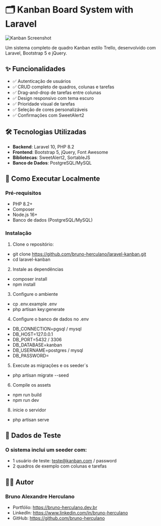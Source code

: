 # 🗂 Kanban Board System with Laravel

![Kanban Screenshot](public/img/screenshot.png)

Um sistema completo de quadro Kanban estilo Trello, desenvolvido com Laravel, Bootstrap 5 e jQuery.

## ✨ Funcionalidades

- ✅ Autenticação de usuários
- ✅ CRUD completo de quadros, colunas e tarefas
- ✅ Drag-and-drop de tarefas entre colunas
- ✅ Design responsivo com tema escuro
- ✅ Prioridade visual de tarefas
- ✅ Seleção de cores personalizáveis
- ✅ Confirmações com SweetAlert2

## 🛠 Tecnologias Utilizadas

- **Backend**: Laravel 10, PHP 8.2
- **Frontend**: Bootstrap 5, jQuery, Font Awesome
- **Bibliotecas**: SweetAlert2, SortableJS
- **Banco de Dados**: PostgreSQL/MySQL

## 🚀 Como Executar Localmente

### Pré-requisitos

- PHP 8.2+
- Composer
- Node.js 16+
- Banco de dados (PostgreSQL/MySQL)

### Instalação

1. Clone o repositório:
- git clone https://github.com/bruno-herculano/laravel-kanban.git
- cd laravel-kanban

2. Instale as dependências
- composer install
- npm install

3. Configure o ambiente
- cp .env.example .env
- php artisan key:generate

4. Configure o banco de dados no .env
- DB_CONNECTION=pgsql / mysql
- DB_HOST=127.0.0.1
- DB_PORT=5432 / 3306
- DB_DATABASE=kanban
- DB_USERNAME=postgres / mysql
- DB_PASSWORD=

5. Execute as migrações e os seeder`s
- php artisan migrate --seed

6. Compile os assets
- npm run build
- npm run dev

8. inicie o servidor
- php artisan serve

## 🌟 Dados de Teste

### O sistema inclui um seeder com:

- 1 usuário de teste: teste@kanban.com / password
- 2 quadros de exemplo com colunas e tarefas

## 👨‍💻 Autor

### Bruno Alexandre Herculano

- Portfólio: https://bruno-herculano.dev.br
- LinkedIn: https://www.linkedin.com/in/bruno-herculano
- GitHub: https://github.com/bruno-herculano
